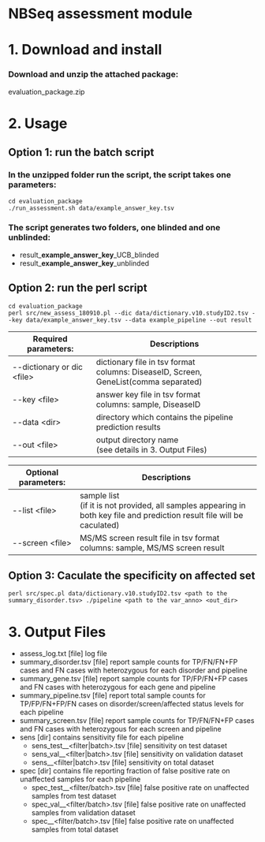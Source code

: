 # NBSeq assessment module


# 1. Download and install

### Download and unzip the attached package:

evaluation_package.zip

# 2. Usage

## Option 1: run the batch script 

### In the unzipped folder run the script, the script takes one parameters: 

   <answer key>

```
cd evaluation_package
./run_assessment.sh data/example_answer_key.tsv
```

### The script generates two folders, one blinded and one unblinded:

- result_**example_answer_key**_UCB_blinded
- result_**example_answer_key**_unblinded

## Option 2: run the perl script

```
cd evaluation_package
perl src/new_assess_180910.pl --dic data/dictionary.v10.studyID2.tsv --key data/example_answer_key.tsv --data example_pipeline --out result
```

| Required parameters:         | Descriptions                                                 |
| ---------------------------- | ------------------------------------------------------------ |
| --dictionary or dic \<file\> | dictionary file in tsv format<br>columns: DiseaseID, Screen, GeneList(comma separated) |
| --key \<file\>               | answer key file in tsv format<br>columns: sample, DiseaseID  |
| --data \<dir\>               | directory which contains the pipeline prediction results     |
| --out \<file\>               | output directory name<br>(see details in 3. Output Files)    |

| Optional parameters: | Descriptions                                                 |
| -------------------- | ------------------------------------------------------------ |
| --list \<file\>      | sample list<br>(if it is not provided, all samples appearing in both key file and prediction result file will be caculated) |
| --screen \<file\>    | MS/MS screen result file in tsv format<br>columns: sample, MS/MS screen result |

## Option 3: Caculate the specificity on affected set

```
perl src/spec.pl data/dictionary.v10.studyID2.tsv <path to the summary_disorder.tsv> ./pipeline <path to the var_anno> <out_dir>
```

# 3. Output Files

- assess_log.txt	[file] log file
- summary_disorder.tsv	[file] report sample counts for TP/FN/FN+FP cases and FN cases with heterozygous for each disorder and pipeline
- summary_gene.tsv	[file] report sample counts for TP/FP/FN+FP cases and FN cases with heterozygous for each gene and pipeline
- summary_pipeline.tsv	[file] report total sample counts for TP/FP/FN+FP/FN cases on disorder/screen/affected status levels for each pipeline
- summary_screen.tsv	[file] report sample counts for TP/FN/FN+FP cases and FN cases with heterozygous for each screen and pipeline
- sens	[dir] contains sensitivity file for each pipeline
  - sens_test_<pipeline>_<filter|batch>.tsv	[file] sensitivity on test dataset
  - sens_val_<pipeline>_<filter|batch>.tsv	[file] sensitivity on validation dataset
  - sens_<pipeline>_<filter|batch>.tsv	[file] sensitivity on total dataset
- spec	[dir] contains file reporting fraction of false positive rate on unaffected samples for each pipeline
  - spec_test_<pipeline>_<filter/batch>.tsv	[file] false positive rate on unaffected samples from test dataset
  - spec_val_<pipeline>_<filter/batch>.tsv	[file] false positive rate on unaffected samples from validation dataset
  - spec_<pipeline>_<filter/batch>.tsv	[file] false positive rate on unaffected samples from total dataset
